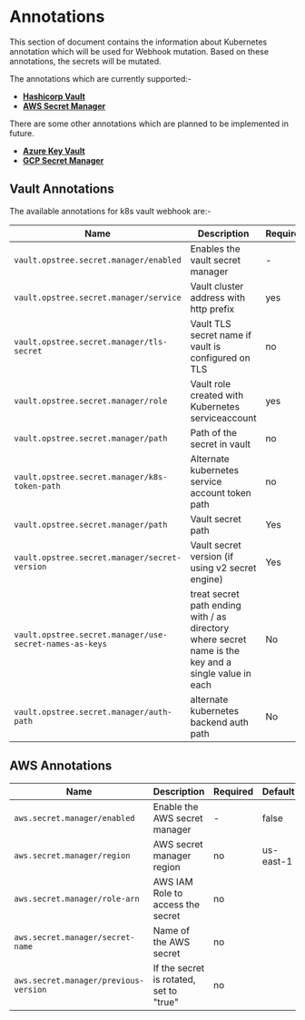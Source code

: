 # Annotations

This section of document contains the information about Kubernetes annotation which will be used for Webhook mutation.
Based on these annotations, the secrets will be mutated.

The annotations which are currently supported:-

- **[Hashicorp Vault](https://www.vaultproject.io/)**
- **[AWS Secret Manager](https://aws.amazon.com/secrets-manager/)**

There are some other annotations which are planned to be implemented in future.

- **[Azure Key Vault](https://azure.microsoft.com/en-in/services/key-vault/)**
- **[GCP Secret Manager](https://cloud.google.com/secret-manager)**

## Vault Annotations

The available annotations for k8s vault webhook are:-

|**Name**|**Description**|**Required**|**Default**|
|--------|---------------|------------|-----------|
|`vault.opstree.secret.manager/enabled`| Enables the vault secret manager | - | false |
|`vault.opstree.secret.manager/service`| Vault cluster address with http prefix | yes | - |
|`vault.opstree.secret.manager/tls-secret`| Vault TLS secret name if vault is configured on TLS | no | - |
|`vault.opstree.secret.manager/role`| Vault role created with Kubernetes serviceaccount | yes | - |
|`vault.opstree.secret.manager/path`| Path of the secret in vault | no | - |
|`vault.opstree.secret.manager/k8s-token-path`| Alternate kubernetes service account token path | no | `/var/run/secrets/kubernetes.io/serviceaccount/token` |
|`vault.opstree.secret.manager/path` | Vault secret path | Yes | - | 
|`vault.opstree.secret.manager/secret-version` | Vault secret version (if using v2 secret engine) | Yes | - | 
|`vault.opstree.secret.manager/use-secret-names-as-keys` | treat secret path ending with / as directory where secret name is the key and a single value in each | No | - |
|`vault.opstree.secret.manager/auth-path`| alternate kubernetes backend auth path | No | `auth/kubernetes/login` |

## AWS Annotations

|**Name**|**Description**|**Required**|**Default**|
|--------|---------------|------------|-----------|
|`aws.secret.manager/enabled`| Enable the AWS secret manager | - | false |
|`aws.secret.manager/region`| AWS secret manager region | no | us-east-1 |
|`aws.secret.manager/role-arn`| AWS IAM Role to access the secret | no | |
|`aws.secret.manager/secret-name`| Name of the AWS secret | no | |
|`aws.secret.manager/previous-version`| If the secret is rotated, set to "true" | no | |
